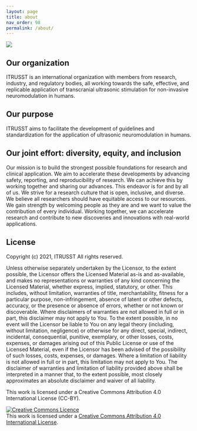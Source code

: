 ```yaml
---
layout: page
title: about
nav_order: 98
permalink: /about/
---
```

![](../media/AboutUs.png)


## Our organization
ITRUSST is an international organization with members from research, industry, and regulatory bodies, all working towards the safe, effective, and replicable application of transcranial ultrasonic stimulation for non-invasive neuromodulation in humans.

## Our purpose
ITRUSST aims to facilitate the development of guidelines and standardization for the application of ultrasonic neuromodulation in humans.

## Our joint effort: diversity, equity, and inclusion
Our mission is to build the strongest possible foundations for research and clinical application. We aim to accelerate these developments by advancing safety, reporting, and reproducibility of research. We can achieve this by working together and sharing our advances. This endeavor is for and by all of us. We strive for a research culture that is open, inclusive, and diverse. We believe all researchers should have equitable access to our resources. We gain strength by welcoming people as they are and we want to value the contribution of every individual. Working together, we can accelerate research and contribute to new discoveries and innovations with real-world applications.

## License
Copyright (c) 2021, ITRUSST All rights reserved.

Unless otherwise separately undertaken by the Licensor, to the extent possible, the Licensor offers the Licensed Material as-is and as-available, and makes no representations or warranties of any kind concerning the Licensed Material, whether express, implied, statutory, or other. This includes, without limitation, warranties of title, merchantability, fitness for a particular purpose, non-infringement, absence of latent or other defects, accuracy, or the presence or absence of errors, whether or not known or discoverable. Where disclaimers of warranties are not allowed in full or in part, this disclaimer may not apply to You.
To the extent possible, in no event will the Licensor be liable to You on any legal theory (including, without limitation, negligence) or otherwise for any direct, special, indirect, incidental, consequential, punitive, exemplary, or other losses, costs, expenses, or damages arising out of this Public License or use of the Licensed Material, even if the Licensor has been advised of the possibility of such losses, costs, expenses, or damages. Where a limitation of liability is not allowed in full or in part, this limitation may not apply to You. The disclaimer of warranties and limitation of liability provided above shall be interpreted in a manner that, to the extent possible, most closely approximates an absolute disclaimer and waiver of all liability.

This work is licensed under a Creative Commons Attribution 4.0 International License (CC-BY). 

<a rel="license" href="http://creativecommons.org/licenses/by/4.0/"><img alt="Creative Commons Licence" style="border-width:0" src="https://i.creativecommons.org/l/by/4.0/88x31.png" /></a><br />This work is licensed under a <a rel="license" href="http://creativecommons.org/licenses/by/4.0/">Creative Commons Attribution 4.0 International License</a>.
